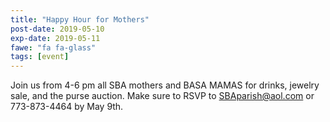 ```yaml
---
title: "Happy Hour for Mothers"
post-date: 2019-05-10
exp-date: 2019-05-11
fawe: "fa fa-glass"
tags: [event]
---
```

Join us from 4-6 pm all SBA mothers and BASA MAMAS for drinks, jewelry sale, and the purse auction. Make sure to RSVP to <SBAparish@aol.com> or 773-873-4464 by May 9th.